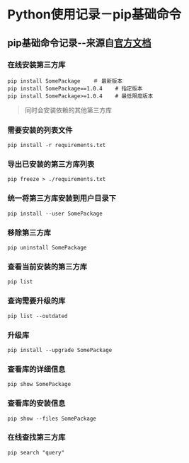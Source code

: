 # Python使用记录－pip基础命令


## pip基础命令记录--来源自[官方文档][pip.pypa]

### 在线安装第三方库

```
pip install SomePackage    ＃ 最新版本
pip install SomePackage==1.0.4    # 指定版本
pip install SomePackage>=1.0.4    # 最低限度版本
```
	
> 同时会安装依赖的其他第三方库

### 需要安装的列表文件

```
pip install -r requirements.txt
```

### 导出已安装的第三方库列表

```
pip freeze > ./requirements.txt
```

### 统一将第三方库安装到用户目录下

```
pip install --user SomePackage
```

### 移除第三方库

```
pip uninstall SomePackage
```

### 查看当前安装的第三方库

```
pip list
```

### 查询需要升级的库

```
pip list --outdated
```

### 升级库

```
pip install --upgrade SomePackage
```

### 查看库的详细信息

```
pip show SomePackage
```

### 查看库的安装信息

```
pip show --files SomePackage
```

### 在线查找第三方库

```
pip search "query"
```
	
	




[pip.pypa]: https://pip.pypa.io/en/stable/

